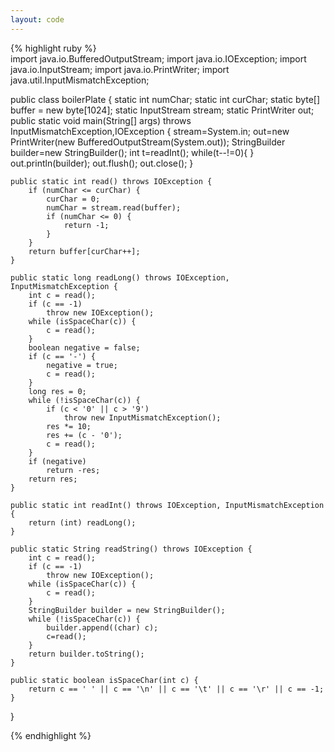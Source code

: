 ```yaml
---
layout: code
---
```

{% highlight ruby %}	
import java.io.BufferedOutputStream;
import java.io.IOException;
import java.io.InputStream;
import java.io.PrintWriter;
import java.util.InputMismatchException;

public class boilerPlate {
	static int numChar;
	static int curChar;
	static byte[] buffer = new byte[1024];
	static InputStream stream;
	static PrintWriter out;
	public static void main(String[] args) throws InputMismatchException,IOException {
		stream=System.in;
		out=new PrintWriter(new BufferedOutputStream(System.out));
		StringBuilder builder=new StringBuilder();
		int t=readInt();
		while(t--!=0){
		}
		out.println(builder);
		out.flush();
		out.close();
	}

	public static int read() throws IOException {
		if (numChar <= curChar) {
			curChar = 0;
			numChar = stream.read(buffer);
			if (numChar <= 0) {
				return -1;
			}
		}
		return buffer[curChar++];
	}

	public static long readLong() throws IOException, InputMismatchException {
		int c = read();
		if (c == -1)
			throw new IOException();
		while (isSpaceChar(c)) {
			c = read();
		}
		boolean negative = false;
		if (c == '-') {
			negative = true;
			c = read();
		}
		long res = 0;
		while (!isSpaceChar(c)) {
			if (c < '0' || c > '9')
				throw new InputMismatchException();
			res *= 10;
			res += (c - '0');
			c = read();
		}
		if (negative)
			return -res;
		return res;
	}

	public static int readInt() throws IOException, InputMismatchException {
		return (int) readLong();
	}

	public static String readString() throws IOException {
		int c = read();
		if (c == -1)
			throw new IOException();
		while (isSpaceChar(c)) {
			c = read();
		}
		StringBuilder builder = new StringBuilder();
		while (!isSpaceChar(c)) {
			builder.append((char) c);
			c=read();
		}
		return builder.toString();
	}

	public static boolean isSpaceChar(int c) {
		return c == ' ' || c == '\n' || c == '\t' || c == '\r' || c == -1;
	}
}

{% endhighlight %}